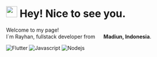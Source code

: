 <h1><img src="https://emojis.slackmojis.com/emojis/images/1531849430/4246/blob-sunglasses.gif?1531849430" width="30"/> Hey! Nice to see you.</h1>

<p>Welcome to my page!</br>I`m Rayhan, fullstack developer from <img src="https://cdn-icons-png.flaticon.com/128/6157/6157721.png" height="15"/> <b>Madiun, Indonesia</b>.
</p>

<img alt="Flutter" src="https://img.shields.io/badge/-Flutter-blue?style=flat-square&logo=flutter&logoColor=blue&labelColor=white&textColor=grey"/>
<img alt="Javascript" src="https://img.shields.io/badge/-Javascript-yellow?style=flat-square&logo=javascript&logoColor=black&labelColor=black&labelColor=black"/>
<img alt="Nodejs" src="https://img.shields.io/badge/-Nodejs-43853d?style=flat-square&logo=Node.js&logoColor=white" />
